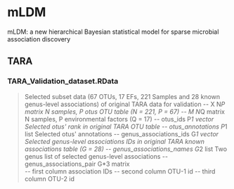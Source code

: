 # mLDM
mLDM: a new hierarchical Bayesian statistical model for sparse microbial association discovery

## TARA
### TARA_Validation_dataset.RData
> Selected subset data (67 OTUs, 17 EFs, 221 Samples and 28 known genus-level associations) of original TARA data for validation
            -- X   N*P matrix  N samples, P otus  OTU table (N = 221, P = 67)
            -- M   N*Q matrix  N samples, P environmental factors (Q = 17)
            -- otus_ids  P*1 vector  Selected otus' rank in original TARA OTU table
            -- otus_annotations  P*1 list  Selected otus' annotations
            -- genus_associations_ids  G*1 vector  Selected genus-level associations IDs in original TARA known associations table (G = 28)
            -- genus_associations_names  G*2 list  Two genus list of selected genus-level associations
            -- genus_associations_pair  G*3 matrix  
            -- first column  association IDs
            -- second column  OTU-1 id
            -- third column  OTU-2 id
